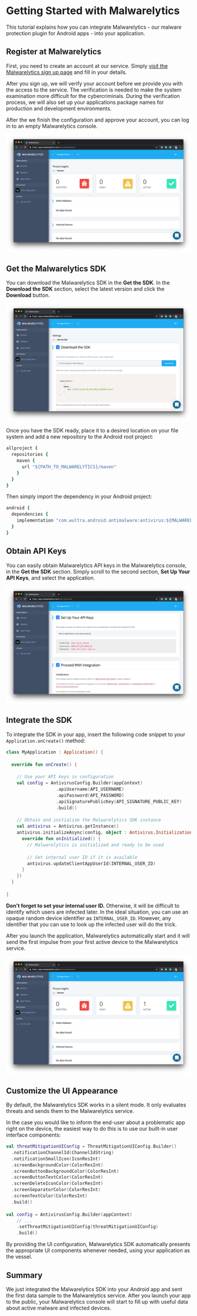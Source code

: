 # Getting Started with Malwarelytics

This tutorial explains how you can integrate Malwarelytics - our malware protection plugin for Android apps - into your application.

## Register at Malwarelytics

First, you need to create an account at our service. Simply [visit the Malwarelytics sign up page](https://www.wultra.com/malwarelytics-signup) and fill in your details.

After you sign up, we will verify your account before we provide you with the access to the service. The verification is needed to make the system examination more difficult for the cybercriminals. During the verification process, we will also set up your applications package names for production and development environments.

After the we finish the configuration and approve your account, you can log in to an empty Malwarelytics console.

![ Empty Malwarelytics Console ](/img/20200501-Getting-Started-with-Malwarelytics/01.png)

## Get the Malwarelytics SDK

You can download the Malwarelytics SDK in the **Get the SDK**. In the **Download the SDK** section, select the latest version and click the **Download** button.

![ Downloading the SDK ](/img/20200501-Getting-Started-with-Malwarelytics/02.png)

Once you have the SDK ready, place it to a desired location on your file system and add a new repository to the Android root project:

```rb
allproject {
  repositories {
    maven {
      url "${PATH_TO_MALWARELYTICS}/maven"
    }
  }
}
```

Then simply import the dependency in your Android project:

```rb
android {
  dependencies {
    implementation "com.wultra.android.antimalware:antivirus:${MALWARELYTICS_VERSION}"
  }
}
```

## Obtain API Keys

You can easily obtain Malwarelytics API keys in the Malwarelytics console, in the **Get the SDK** section. Simply scroll to the second section, **Set Up Your API Keys**, and select the application.

![ Downloading the SDK ](/img/20200501-Getting-Started-with-Malwarelytics/03.png)

## Integrate the SDK

To integrate the SDK in your app, insert the following code snippet to your `Application.onCreate()` method:

```kotlin
class MyApplication : Application() {

  override fun onCreate() {

    // Use your API keys in configuration
    val config = AntivirusConfig.Builder(appContext)
                   .apiUsername(API_USERNAME)
                   .apiPassword(API_PASSWORD)
                   .apiSignaturePublicKey(API_SIGNATURE_PUBLIC_KEY)
                   .build()

    // Obtain and initialize the Malwarelytics SDK instance
    val antivirus = Antivirus.getInstance()          
    antivirus.initializeAsync(config, object : Antivirus.InitializationObserver {
      override fun onInitialized() {
        // Malwarelytics is initialized and ready to be used

        // Set internal user ID if it is available
        antivirus.updateClientAppUserId(INTERNAL_USER_ID)
      }
    })
  }

}
```

<div class="alert alert-warning" role="alert">
<strong>Don't forget to set your internal user ID.</strong> Otherwise, it will be difficult to identify which users are infected later. In the ideal situation, you can use an opaque random device identifier as <code>INTERNAL_USER_ID</code>. However, any identifier that you can use to look up the infected user will do the trick.
</div>

After you launch the application, Malwarelytics automatically start and it will send the first impulse from your first active device to the Malwarelytics service.

![ Downloading the SDK ](/img/20200501-Getting-Started-with-Malwarelytics/04.png)

## Customize the UI Appearance

By default, the Malwarelytics SDK works in a silent mode. It only evaluates threats and sends them to the Malwarelytics service.

In the case you would like to inform the end-user about a problematic app right on the device, the easiest way to do this is to use our built-in user interface components:

```kotlin
val threatMitigationUIConfig = ThreatMitigationUIConfig.Builder()
  .notificationChannelId(ChannelIdString)
  .notificationSmallIcon(IconResInt)
  .screenBackgroundColor(ColorResInt)
  .screenButtonBackgroundColor(ColorResInt)
  .screenButtonTextColor(ColorResInt)
  .screenDeleteIconColor(ColorResInt)
  .screenSeparatorColor(ColorResInt)
  .screenTextColor(ColorResInt)
  .build()

val config = AntivirusConfig.Builder(appContext)
    // ...
    .setThreatMitigationUIConfig(threatMitigationUIConfig)
    .build()
```

By providing the UI configuration, Malwarelytics SDK automatically presents the appropriate UI components whenever needed, using your application as the vessel.

## Summary

We just integrated the Malwarelytics SDK into your Android app and sent the first data sample to the Malwarelytics service. After you launch your app to the public, your Malwarelytics console will start to fill up with useful data about active malware and infected devices.
